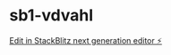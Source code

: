 # sb1-vdvahl

[Edit in StackBlitz next generation editor ⚡️](https://stackblitz.com/~/github.com/kevinpez/sb1-vdvahl)